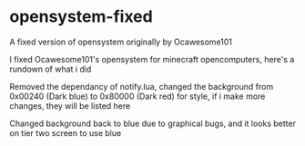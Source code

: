 # opensystem-fixed
A fixed version of opensystem originally by Ocawesome101

I fixed Ocawesome101's opensystem for minecraft opencomputers, here's a rundown of what i did

Removed the dependancy of notify.lua, changed the background from 0x00240 (Dark blue) to 0x80000 (Dark red) for style, if i make more changes, they will be listed here

Changed background back to blue due to graphical bugs, and it looks better on tier two screen to use blue
